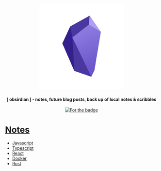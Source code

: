 <h1 align="center">
  <br>
  <a href="https://github.com/Jordan-Gilliam/obsurdian"><img src="https://github.com/Jordan-Gilliam/readme-assets/blob/master/obsidian-logo.png" alt="obsidian logo"></a>
</h1>

<h4 align="center"> [ obsirdian ] - notes, future blog posts, back up of local notes & scribbles</h4>



  <p align="center">
    <a href="https://forthebadge.com">
    <img src="https://img.shields.io/badge/DX%20--%3E-:)-blue?style=for-the-badge" alt="For the badge">
  </p>

# Notes

- [Javascript](notes/javascript)
- [Typescript](notes/typescript)
- [React](notes/react)
- [Docker](notes/docker)
- [Rust](notes/rust)



